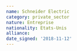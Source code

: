 ```yaml
---
name: Schneider Electric
category: private_sector
nature: Entreprise
nationality: Etats-Unis
alliance: 
date_signed: '2018-11-12'
---
```

    